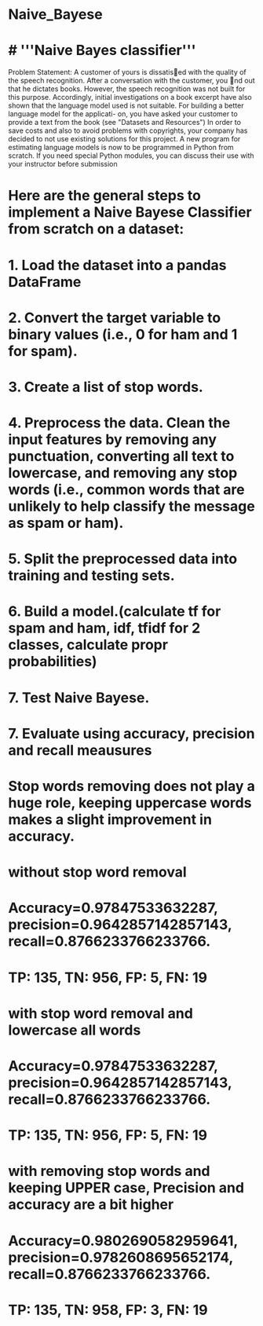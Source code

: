 # Naive_Bayese
# # '''Naive Bayes classifier'''
Problem Statement:
A customer of yours is dissatised with the quality of the speech recognition. After a conversation
with the customer, you nd out that he dictates books. However, the speech recognition was not
built for this purpose. Accordingly, initial investigations on a book excerpt have also shown that
the language model used is not suitable. For building a better language model for the applicati-
on, you have asked your customer to provide a text from the book (see "Datasets and Resources")
In order to save costs and also to avoid problems with copyrights, your company has decided to
not use existing solutions for this project. A new program for estimating language models is now
to be programmed in Python from scratch. If you need special Python modules, you can discuss
their use with your instructor before submission

# Here are the general steps to implement a Naive Bayese Classifier from scratch on a dataset:
# 1. Load the dataset into a pandas DataFrame 
# 2. Convert the target variable to binary values (i.e., 0 for ham and 1 for spam).
# 3. Create a list of stop words.
# 4. Preprocess the data. Clean the input features by removing any punctuation, converting all text to lowercase, and removing any stop words (i.e., common words that are unlikely to help classify the message as spam or ham).
# 5. Split the preprocessed data into training and testing sets.
# 6. Build a model.(calculate tf for spam and ham, idf, tfidf for 2 classes, calculate propr probabilities)
# 7. Test Naive Bayese.
# 7. Evaluate using accuracy, precision and recall meausures



# Stop words removing does not play a huge role, keeping uppercase words makes a slight improvement in accuracy.
# 
# without stop word removal 
# Accuracy=0.97847533632287, precision=0.9642857142857143, recall=0.8766233766233766.
# TP: 135, TN: 956, FP: 5, FN: 19
# 
# with stop word removal and lowercase all words
# Accuracy=0.97847533632287, precision=0.9642857142857143, recall=0.8766233766233766.
# TP: 135, TN: 956, FP: 5, FN: 19
# 
#                 
# with removing stop words and keeping UPPER case, Precision and accuracy are a bit higher 
# Accuracy=0.9802690582959641, precision=0.9782608695652174, recall=0.8766233766233766.
# TP: 135, TN: 958, FP: 3, FN: 19
